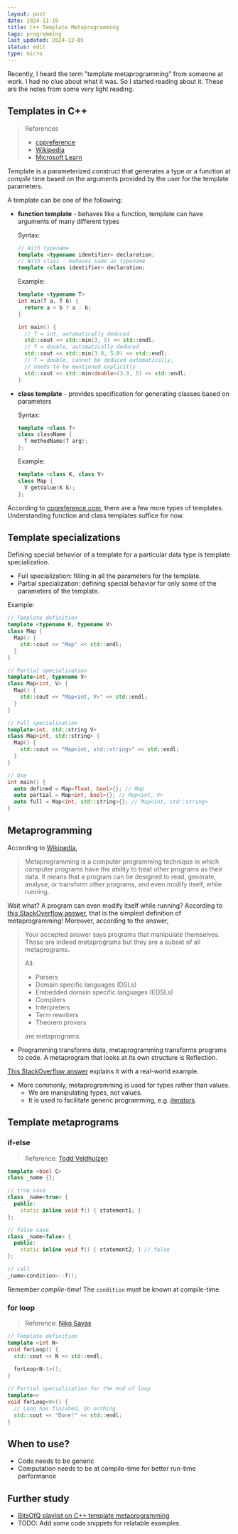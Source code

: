```yaml
---
layout: post
date: 2024-11-10
title: C++ Template Metaprogramming
tags: programming
last_updated: 2024-12-05
status: edit
type: micro
---
```


Recently, I heard the term "template metaprogramming" from someone at work. I had no clue about what it was. So I started reading about it. These are the notes from some very light reading.

## Templates in C++

> References
> - [cppreference](https://en.cppreference.com/w/cpp/language/templates)
> - [Wikipedia](https://en.wikipedia.org/wiki/Template_(C%2B%2B))
> - [Microsoft Learn](https://learn.microsoft.com/en-us/cpp/cpp/templates-cpp)

Template is a parameterized construct that generates a type or a function at _compile_ time based on the arguments provided by the user for the template parameters.

A template can be one of the following:
- **function template** - behaves like a function, template can have arguments of many different types

  Syntax:
  ```cpp
  // With typename
  template <typename identifier> declaration;
  // With class - behaves same as typename
  template <class identifier> declaration;
  ```

  Example:
  ```cpp
  template <typename T>
  int min(T a, T b) {
    return a < b ? a : b;
  }

  int main() {
    // T = int, automatically deduced
    std::cout << std::min(3, 5) << std::endl;
    // T = double, automatically deduced
    std::cout << std::min(3.0, 5.0) << std::endl;
    // T = double, cannot be deduced automatically, 
    // needs to be mentioned explicitly
    std::cout << std::min<double>(3.0, 5) << std::endl;
  }
  ```

- **class template** - provides specification for generating classes based on parameters
  
  Syntax:
  ```cpp
  template <class T>
  class className {
    T methodName(T arg);
  };
  ```

  Example:
  ```cpp
  template <class K, class V> 
  class Map {
    V getValue(K k);
  };
  ```

According to [cppreference.com](https://en.cppreference.com/w/cpp/language/templates), there are a few more types of templates. Understanding function and class templates suffice for now.

## Template specializations

Defining special behavior of a template for a particular data type is template specialization.
- Full specialization: filling in all the parameters for the template.
- Partial specialization: defining special behavior for only some of the parameters of the template.

Example:
```cpp
// Template definition
template <typename K, typename V>
class Map {
  Map() {
    std::cout << "Map" << std::endl;
  }
}

// Partial specialization
template<int, typename V>
class Map<int, V> {
  Map() {
    std::cout << "Map<int, V>" << std::endl;
  }
}

// Full specialization
template<int, std::string V>
class Map<int, std::string> {
  Map() {
    std::cout << "Map<int, std::string>" << std::endl;
  }
}

// Use
int main() {
  auto defined = Map<float, bool>{}; // Map
  auto partial = Map<int, bool>{}; // Map<int, V>
  auto full = Map<int, std::string>{}; // Map<int, std::string>
}
```

## Metaprogramming

According to [Wikipedia](https://en.wikipedia.org/wiki/Metaprogramming),

> Metaprogramming is a computer programming technique in which computer programs have the ability to treat other programs as their data. It means that a program can be designed to read, generate, analyse, or transform other programs, and even modify itself, while running.

Wait what? A program can even modify itself while running? According to [this StackOverflow answer](https://stackoverflow.com/a/42220709), that is the simplest definition of metaprogramming! Moreover, according to the answer,

> Your accepted answer says programs that manipulate themselves. Those are indeed metaprograms but they are a subset of all metaprograms.
>
> All:
> - Parsers
> - Domain specific languages (DSLs)
> - Embedded domain specific languages (EDSLs)
> - Compilers
> - Interpreters
> - Term rewriters
> - Theorem provers
>
> are metaprograms.

- Programming transforms data, metaprogramming transforms programs to code. A metaprogram that looks at its own structure is Reflection.

[This StackOverflow answer](https://stackoverflow.com/questions/980492/what-is-metaprogramming) explains it with a real-world example.
- More commonly, metaprogramming is used for types rather than values.
  - We are manipulating types, not values.
  - It is used to facilitate generic programming, e.g. [iterators](https://gcc.gnu.org/onlinedocs/libstdc++/libstdc++-api-4.5/a00906_source.html).

## Template metaprograms

### if-else

> Reference: [Todd Veldhuizen](https://www.cs.rpi.edu/~musser/design/blitz/meta-art.html)


```cpp
template <bool C>
class _name {};

// true case
class _name<true> {
  public:
    static inline void f() { statement1; }
};

// false case
class _name<false> {
  public:
    static inline void f() { statement2; } // false
};

// call
_name<condition>::f();
```

Remember _compile-time_! The `condition` must be known at compile-time.

### for loop

> Reference: [Niko Savas](https://medium.com/@savas/template-metaprogramming-compile-time-loops-over-class-methods-a243dc346122)

```cpp
// Template definition
template <int N>
void forLoop() {
  std::cout << N << std::endl;
  
  forLoop<N-1>();
}

// Partial specialization for the end of loop
template<>
void forLoop<0>() {
  // Loop has finished, do nothing
  std::cout << "Done!" << std::endl;
}
```

## When to use?

- Code needs to be generic
- Computation needs to be at compile-time for better run-time performance

## Further study

* [BitsOfQ playlist on C++ template metaprogramming](https://youtube.com/playlist?list=PLWxziGKTUvQFIsbbFcTZz7jOT4TMGnZBh&feature=shared)
* TODO: Add some code snippets for relatable examples.